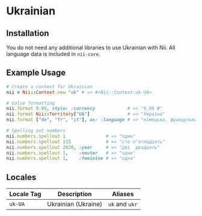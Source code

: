 <!-- This file has been generated. Source: languages/_template.md.erb -->

# Ukrainian

## Installation

You do not need any additional libraries to use Ukrainian with Nii.
All language data is included in `nii-core`.

## Example Usage

``` ruby
# Create a context for Ukrainian
nii = Nii::Context.new "uk" # => #<Nii::Context:uk-UA>

# Value formatting
nii.format 9.99, style: :currency            # => "9,99 ₴"
nii.format Nii::Territory["UA"]              # => "Україна"
nii.format ["de", "fr", "it"], as: :language # => "німецька, французька і італійська"

# Spelling out numbers
nii.numbers.spellout 1               # => "один"
nii.numbers.spellout 115             # => "сто пʼятнадцять"
nii.numbers.spellout 2020, :year     # => "дві  двадцять"
nii.numbers.spellout 1,    :neuter   # => "одне"
nii.numbers.spellout 1,    :feminine # => "одна"
```


## Locales

<table>
  <thead>
    <tr>
      <th>Locale Tag</th>
      <th>Description</th>
      <th>Aliases</th>
    </tr>
  </thead>
  <tbody>
    <tr>
      <td><code>uk-UA</code></td>
      <td>Ukrainian (Ukraine)</td>
      <td><code>uk</code> and <code>ukr</code></td>
    </tr>
  </tbody>
</table>

